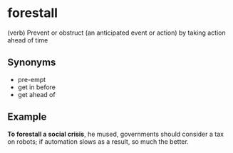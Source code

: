 # forestall

(verb) Prevent or obstruct (an anticipated event or action) by taking action ahead of time

## Synonyms

+ pre-empt
+ get in before
+ get ahead of

## Example

**To forestall a social crisis**, he mused, governments should consider a tax on robots; if automation slows as a result, so much the better.
